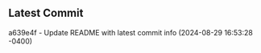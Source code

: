 
## Latest Commit
a639e4f - Update README with latest commit info (2024-08-29 16:53:28 -0400) <Yunxi-Zhou>
